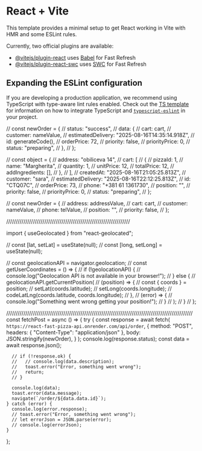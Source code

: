 # React + Vite

This template provides a minimal setup to get React working in Vite with HMR and some ESLint rules.

Currently, two official plugins are available:

- [@vitejs/plugin-react](https://github.com/vitejs/vite-plugin-react/blob/main/packages/plugin-react) uses [Babel](https://babeljs.io/) for Fast Refresh
- [@vitejs/plugin-react-swc](https://github.com/vitejs/vite-plugin-react/blob/main/packages/plugin-react-swc) uses [SWC](https://swc.rs/) for Fast Refresh

## Expanding the ESLint configuration

If you are developing a production application, we recommend using TypeScript with type-aware lint rules enabled. Check out the [TS template](https://github.com/vitejs/vite/tree/main/packages/create-vite/template-react-ts) for information on how to integrate TypeScript and [`typescript-eslint`](https://typescript-eslint.io) in your project.

// const newOrder = {
// status: "success",
// data: {
// cart: cart,
// customer: nameValue,
// estimatedDelivery: "2025-08-16T14:35:14.918Z",
// id: generateCode(),
// orderPrice: 72,
// priority: false,
// priorityPrice: 0,
// status: "preparing",
// },
// };

// const object = {
// address: "obiliceva 14",
// cart: [
// {
// pizzaId: 1,
// name: "Margherita",
// quantity: 1,
// unitPrice: 12,
// totalPrice: 12,
// addIngredients: [],
// },
// ],
// createdAt: "2025-08-16T21:05:25.813Z",
// customer: "sara",
// estimatedDelivery: "2025-08-16T22:12:25.813Z",
// id: "CTQ07C",
// orderPrice: 73,
// phone: "+381 61 1361730",
// position: "",
// priority: false,
// priorityPrice: 0,
// status: "preparing",
// };

// const newOrder = {
// address: addressValue,
// cart: cart,
// customer: nameValue,
// phone: telValue,
// position: "",
// priority: false,
// };

/////////////////////////////////////////////////////////////////

import { useGeolocated } from "react-geolocated";

// const [lat, setLat] = useState(null);
// const [long, setLong] = useState(null);

// const geolocationAPI = navigator.geolocation;
// const getUserCoordinates = () => {
// if (!geolocationAPI) {
// console.log("Geolocation API is not available in your browser!");
// } else {
// geolocationAPI.getCurrentPosition(
// (position) => {
// const { coords } = position;
// setLat(coords.latitude);
// setLong(coords.longitude);
// codeLatLng(coords.latitude, coords.longitude);
// },
// (error) => {
// console.log("Something went wrong getting your position!");
// }
// );
// }
// };

//////////////////////////////////////////////////////////////////////////////////////////////////
const fetchPost = async () => {
try {
const response = await fetch(
`https://react-fast-pizza-api.onrender.com/api/order`,
{
method: "POST",
headers: { "Content-Type": "application/json" },
body: JSON.stringify(newOrder),
}
);
console.log(response.status);
const data = await response.json();

      // if (!response.ok) {
      //   // console.log(data.description);
      //   toast.error("Error, something went wrong");
      //   return;
      // }

      console.log(data);
      toast.error(data.message);
      navigate(`/order/${data.data.id}`);
    } catch (error) {
      console.log(error.response);
      // toast.error("Error, something went wrong");
      // let errorJson = JSON.parse(error);
      // console.log(errorJson);
    }

};
